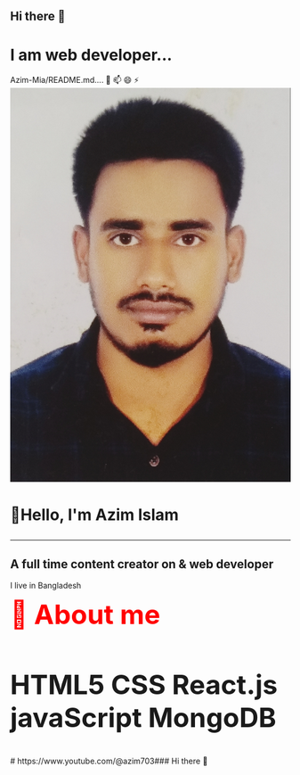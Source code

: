  <link rel="stylesheet" href="https://cdnjs.cloudflare.com/ajax/libs/font-awesome/6.4.2/css/all.min.css" integrity="sha512-z3gLpd7yknf1YoNbCzqRKc4qyor8gaKU1qmn+CShxbuBusANI9QpRohGBreCFkKxLhei6S9CQXFEbbKuqLg0DA==" crossorigin="anonymous" referrerpolicy="no-referrer" />
 <h2>Hi there 👋</h2>  
<h1>I am web developer...</h1>
Azim-Mia/README.md....  
💬 📫 😄 ⚡ 
<img src="./azim.jpg" alt="photos"/>
<h1> 👋Hello, I'm Azim Islam  
 <hr/>    
 <h2>A full time content creator on & web developer</h2>
 <p>I live in Bangladesh</p>  
 <b style="font-size:3rem; color:red;">👮 About me</b>
<h2 style="font-size:3rem">  HTML5<i style="color:red;" class="fa-brands fa-html5 fa-1x"></i>    CSS<i  style="color:red;" class="fa-brands fa-css3-alt fa-1x"></i>   React.js<i  style="color:red;" class="fa-brands fa-react fa-1x"> </i>   javaScript
<i  style="color:red;" class="fa-brands fa-js fa-1x"></i>   MongoDB<i  style="color:red;" class="fa-solid fa-database  fa-1x"></i></h2>  
# https://www.youtube.com/@azim703### Hi there 👋

<!--
**Azim-Mia/Azim-Mia** is a ✨ _special_ ✨ repository because its `README.md` (this file) appears on your GitHub profile.

Here are some ideas to get you started:

- 🔭 I’m currently working on ...
- 🌱 I’m currently learning ...
- 👯 I’m looking to collaborate on ...
- 🤔 I’m looking for help with ...
- 💬 Ask me about ...
- 📫 How to reach me: ...
- 😄 Pronouns: ...
- ⚡ Fun fact: ...
-->
